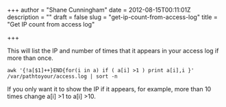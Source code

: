 +++
author = "Shane Cunningham"
date = 2012-08-15T00:11:01Z
description = ""
draft = false
slug = "get-ip-count-from-access-log"
title = "Get IP count from access log"

+++


This will list the IP and number of times that it appears in your access log if more than once.

<pre><code>awk '{!a[$1]++}END{for(i in a) if ( a[i] &gt;1 ) print a[i],i }' /var/pathtoyour/access.log | sort -n</code></pre>

If you only want it to show the IP if it appears, for example, more than 10 times change a[i] &gt;1 to a[i] &gt;10.